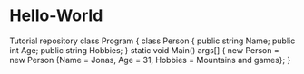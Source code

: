 # Hello-World
Tutorial repository
class Program
{
  class Person
  {
    public string Name;
    public int Age;
    public string Hobbies;
    }
  static void Main() args[]
  {
  new Person = new Person {Name = Jonas, Age = 31, Hobbies = Mountains and games};
  }
